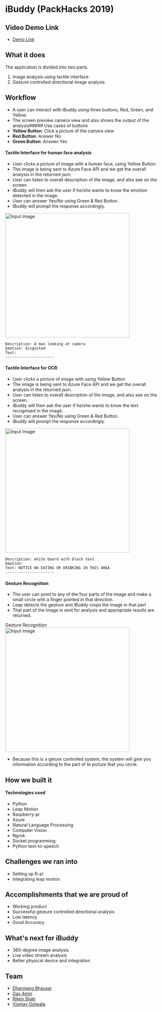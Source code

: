 # iBuddy (PackHacks 2019)

## Video Demo Link
- [Demo Link](https://drive.google.com/file/d/1A1Jrb0NLTFacsE9MPR5eai-qg9Sr-qf8/view?usp=sharing)  

## What it does

The application is divided into two parts.
1. Image analysis using tactile interface
2. Gesture controlled directional image analysis

## Workflow

- A user can interact with iBuddy using three buttons, Red, Green, and Yellow.
- The screen preview camera view and also shows the output of the analysis##### Use cases of buttons
- **Yellow Button**: Click a picture of the camera view
- **Red Button**: Answer No
- **Green Button**: Answer Yes

#### Tactile Interface for human face analysis

- User clicks a picture of image with a human face, using Yellow Button.
- The image is being sent to Azure Face API and we get the overall analysis in the returned json.
- User can listen to overall description of the image, and also see on the screen.
- iBuddy will then ask the user if he/she wants to know the emotion detected in the image.
- User can answer Yes/No using Green & Red Button.
- iBuddy will prompt the response accordingly.

<img src="https://user-images.githubusercontent.com/15925203/56093109-7dc7e800-5e92-11e9-9771-2d8d9ea119ab.jpg" alt="Input Image" style="width:400px;"/>

```
Description: A man looking at camera
Emotion: disgusted
Text: 
----------------------
```

#### Tactile Interface for OCR

- User clicks a picture of image with using Yellow Button.
- The image is being sent to Azure Face API and we get the overall analysis in the returned json.
- User can listen to overall description of the image, and also see on the screen.
- iBuddy will then ask the user if he/she wants to know the text recognised in the image.
- User can answer Yes/No using Green & Red Button.
- iBuddy will prompt the response accordingly.


<img src="https://user-images.githubusercontent.com/15925203/56093170-33933680-5e93-11e9-8cf4-c4d7bbfd8a49.jpg" alt="Input Image" style="width:400px;"/>

```
Description: white board with black text
Emotion: 
Text: NOTICE NO EATING OR DRINKING IN THIS AREA 
----------------------
```

#### Gesture Recognition

- The user can point to any of the four parts of the image and make a small circle with a finger pointed in that direction.
- Leap detects the gesture and iBuddy crops the image in that part 
- That part of the image is sent for analysis and appropriate results are returned.

Gesture Recognition
<img src="https://user-images.githubusercontent.com/15925203/56093163-0b0b3c80-5e93-11e9-9a50-58115d8f0429.jpg" alt="Input Image" style="width:400px;"/>  

- Because this is a geture controlled system, the system will give you information according to the part of te picture that you circle.
  
## How we built it

#### Technologies used
- Python 
- Leap Motion
- Raspberry-pi
- Azure
- Natural Language Processing
- Computer Vision
- Ngrok 
- Socket programming
- Python text-to-speech

## Challenges we ran into

- Setting up R-pi 
- Integrating leap motion

## Accomplishments that we are proud of

- Working product
- Successful gesture controlled directional analysis
- Low latency
- Good Accuracy

## What's next for iBuddy

- 360-degree image analysis
- Live video stream analysis
- Better physical device and integration

## Team

- [Dharmang Bhavsar](https://github.com/dharmangbhavsar)  
- [Dax Amin](https://github.com/daxamin)  
- [Riken Shah](https://github.com/rikenshah)  
- [Vismay Golwala](https://github.com/vismay-golwala)  


